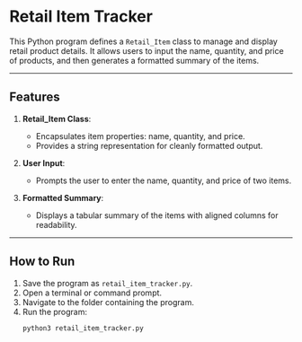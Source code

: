 
# Retail Item Tracker

This Python program defines a `Retail_Item` class to manage and display retail product details. It allows users to input the name, quantity, and price of products, and then generates a formatted summary of the items.

---

## **Features**
1. **Retail_Item Class**:
   - Encapsulates item properties: name, quantity, and price.
   - Provides a string representation for cleanly formatted output.

2. **User Input**:
   - Prompts the user to enter the name, quantity, and price of two items.

3. **Formatted Summary**:
   - Displays a tabular summary of the items with aligned columns for readability.

---

## **How to Run**
1. Save the program as `retail_item_tracker.py`.
2. Open a terminal or command prompt.
3. Navigate to the folder containing the program.
4. Run the program:
   ```bash
   python3 retail_item_tracker.py
